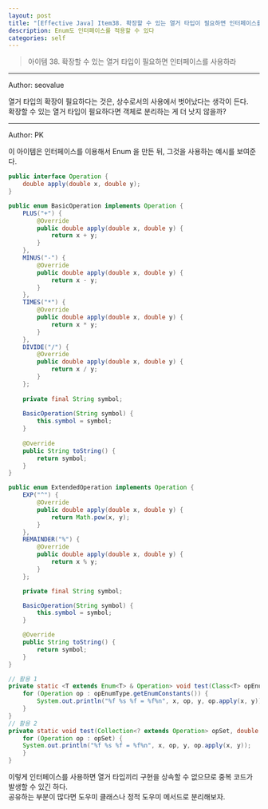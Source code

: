 ```yaml
---
layout: post
title: "[Effective Java] Item38. 확장할 수 있는 열거 타입이 필요하면 인터페이스를 사용하라"
description: Enum도 인터페이스를 적용할 수 있다
categories: self
---
```


> 아이템 38. 확장할 수 있는 열거 타입이 필요하면 인터페이스를 사용하라

-----

Author: seovalue

열거 타입의 확장이 필요하다는 것은, 상수로서의 사용에서 벗어났다는 생각이 든다.<br>
확장할 수 있는 열거 타입이 필요하다면 객체로 분리하는 게 더 낫지 않을까? <br>

-----

Author: PK

이 아이템은 인터페이스를 이용해서 Enum 을 만든 뒤, 그것을 사용하는 예시를 보여준다.
```java
public interface Operation {
    double apply(double x, double y);
}
```
```java
public enum BasicOperation implements Operation {
    PLUS("+") {
        @Override
        public double apply(double x, double y) {
            return x + y;
        }
    },
    MINUS("-") {
        @Override
        public double apply(double x, double y) {
            return x - y;
        }
    },
    TIMES("*") {
        @Override
        public double apply(double x, double y) {
            return x * y;
        }
    },
    DIVIDE("/") {
        @Override
        public double apply(double x, double y) {
            return x / y;
        }
    };
    
    private final String symbol;
    
    BasicOperation(String symbol) {
        this.symbol = symbol;
    }
    
    @Override
    public String toString() {
        return symbol;
    }
}
```
```java
public enum ExtendedOperation implements Operation {
    EXP("^") {
        @Override
        public double apply(double x, double y) {
            return Math.pow(x, y);
        }
    },
    REMAINDER("%") {
        @Override
        public double apply(double x, double y) {
            return x % y;
        }
    };

    private final String symbol;

    BasicOperation(String symbol) {
        this.symbol = symbol;
    }

    @Override
    public String toString() {
        return symbol;
    }
}
```
```java
// 활용 1
private static <T extends Enum<T> & Operation> void test(Class<T> opEnumType, double x, double y) {
    for (Operation op : opEnumType.getEnumConstants()) {
        System.out.println("%f %s %f = %f%n", x, op, y, op.apply(x, y));
    }
}
// 활용 2
private static void test(Collection<? extends Operation> opSet, double x, double y) {
    for (Operation op : opSet) {
    System.out.println("%f %s %f = %f%n", x, op, y, op.apply(x, y));
    }
}
```
이렇게 인터페이스를 사용하면 열거 타입끼리 구현을 상속할 수 없으므로 중복 코드가 발생할 수 있긴 하다.<br>
공유하는 부분이 많다면 도우미 클래스나 정적 도우미 메서드로 분리해보자.
